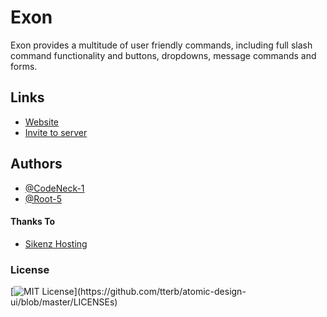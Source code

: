 
# Exon

 Exon provides a multitude of user friendly commands, including full slash command functionality and buttons, dropdowns, message commands and forms.


## Links

 - [Website](https://sites.google.com/view/exon-bot)
 - [Invite to server](https://discord.com/oauth2/authorize?client_id=931158201779486730&permissions=1644972474359&scope=bot%20applications.commands)


## Authors

- [@CodeNeck-1](https://www.github.com/CodeNeck-1)
- [@Root-5](https://www.github.com/Root-5)


#### Thanks To
- [Sikenz Hosting](https://hosting.sinkezstudios.com)


### License
[![MIT License](https://img.shields.io/apm/l/atomic-design-ui.svg?)](https://github.com/tterb/atomic-design-ui/blob/master/LICENSEs)

